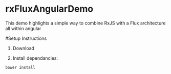 # rxFluxAngularDemo
This demo highlights a simple way to combine RxJS with a Flux architecture all within angular


#Setup Instructions

1. Download

2. Install dependancies:
```
bower install
```
